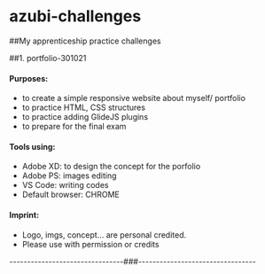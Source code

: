 # azubi-challenges
##My apprenticeship practice challenges
  
  ##1. portfolio-301021

  #### Purposes:
  - to create a simple responsive website about myself/ portfolio
  - to practice HTML, CSS structures
  - to practice adding GlideJS plugins
  - to prepare for the final exam

  #### Tools using:
  - Adobe XD: to design the concept for the porfolio
  - Adobe PS: images editing
  - VS Code: writing codes
  - Default browser: CHROME
  
  #### Imprint:
  - Logo, imgs, concept... are personal credited.
  - Please use with permission or credits

--------------------------------###---------------------------------
